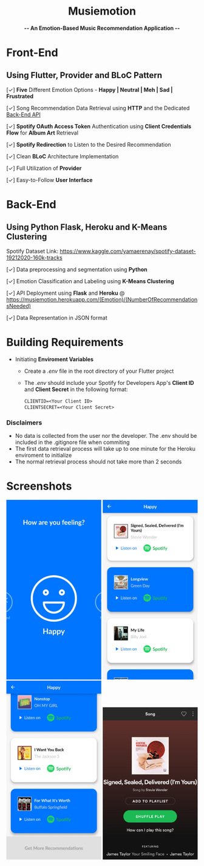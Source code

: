 <h1 align="center">Musiemotion</h1>

<div align="center">
  <strong>-- An Emotion-Based Music Recommendation Application --</strong>
</div>

# Front-End

## Using Flutter, Provider and BLoC Pattern

[✓] **Five** Different Emotion Options - **Happy | Neutral | Meh | Sad | Frustrated**

[✓] Song Recommendation Data Retrieval using **HTTP** and the Dedicated [Back-End API](https://github.com/HossamElghamry/Musiemotion/blob/master/README.md#Back-End)

[✓] **Spotify OAuth Access Token** Authentication using **Client Credentials Flow** for **Album Art** Retrieval

[✓] **Spotify Redirection** to Listen to the Desired Recommendation

[✓] Clean **BLoC** Architecture Implementation

[✓] Full Utilization of **Provider**

[✓] Easy-to-Follow **User Interface**

# Back-End

## Using Python Flask, Heroku and K-Means Clustering

Spotify Dataset Link: https://www.kaggle.com/yamaerenay/spotify-dataset-19212020-160k-tracks

[✓] Data preprocessing and segmentation using **Python**

[✓] Emotion Classification and Labeling using **K-Means Clustering**

[✓] API Deployment using **Flask** and **Heroku** @ https://musiemotion.herokuapp.com/(Emotion)/(NumberOfRecommendationsNeeded)

[✓] Data Representation in JSON format

# Building Requirements

- Initiating **Enviroment Variables**

  - Create a _.env_ file in the root directory of your Flutter project
  - The _.env_ should include your Spotify for Developers App's **Client ID** and **Client Secret** in the following format:

        CLIENTID=<Your Client ID>
        CLIENTSECRET=<Your Client Secret>

### **Disclaimers**

- No data is collected from the user nor the developer. The .env should be included in the .gitignore file when commiting
- The first data retrieval process will take up to one minute for the Heroku enviroment to initialize
- The normal retrieval process should not take more than 2 seconds

# Screenshots

<img src="screenshots/1.jpg" width="250"/> <img src="screenshots/2.jpg" width="250"/> <img src="screenshots/3.jpg" width="250"/> <img src="screenshots/4.jpg" width="250" height="400"/>
